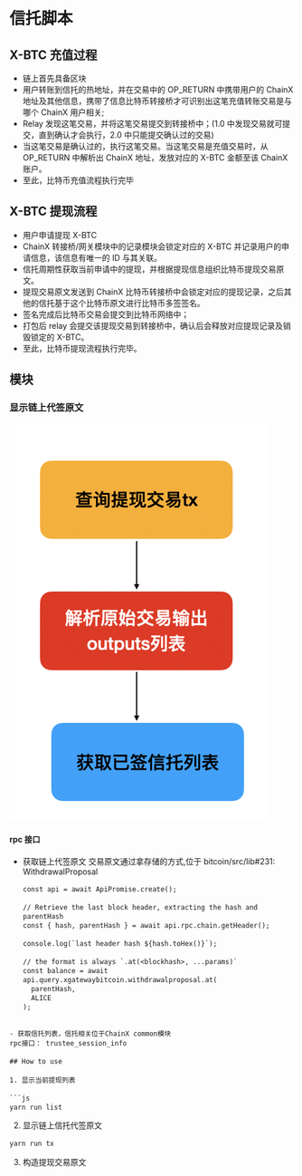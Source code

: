 # 信托脚本

## X-BTC 充值过程

- 链上首先具备区块
- 用户转账到信托的热地址，并在交易中的 OP_RETURN 中携带用户的 ChainX 地址及其他信息，携带了信息比特币转接桥才可识别出这笔充值转账交易是与哪个 ChainX 用户相关;
- Relay 发现这笔交易，并将这笔交易提交到转接桥中；(1.0 中发现交易就可提交，直到确认才会执行，2.0 中只能提交确认过的交易)
- 当这笔交易是确认过的，执行这笔交易。当这笔交易是充值交易时，从 OP_RETURN 中解析出 ChainX 地址，发放对应的 X-BTC 金额至该 ChainX 账户。
- 至此，比特币充值流程执行完毕

## X-BTC 提现流程

- 用户申请提现 X-BTC
- ChainX 转接桥/网关模块中的记录模块会锁定对应的 X-BTC 并记录用户的申请信息，该信息有唯一的 ID 与其关联。
- 信托周期性获取当前申请中的提现，并根据提现信息组织比特币提现交易原文。
- 提现交易原文发送到 ChainX 比特币转接桥中会锁定对应的提现记录，之后其他的信托基于这个比特币原文进行比特币多签签名。
- 签名完成后比特币交易会提交到比特币网络中；
- 打包后 relay 会提交该提现交易到转接桥中，确认后会释放对应提现记录及销毁锁定的 X-BTC。
- 至此，比特币提现流程执行完毕。

## 模块

### 显示链上代签原文

![](./images/withdraw-tx.png)

#### rpc 接口

- 获取链上代签原文
  交易原文通过拿存储的方式,位于 bitcoin/src/lib#231: WithdrawalProposal

  ```js代码
  const api = await ApiPromise.create();

  // Retrieve the last block header, extracting the hash and parentHash
  const { hash, parentHash } = await api.rpc.chain.getHeader();

  console.log(`last header hash ${hash.toHex()}`);

  // the format is always `.at(<blockhash>, ...params)`
  const balance = await api.query.xgatewaybitcoin.withdrawalproposal.at(
    parentHash,
    ALICE
  );
  ```

````

- 获取信托列表，信托相关位于ChainX common模块
rpc接口： trustee_session_info

## How to use

1. 显示当前提现列表

```js
yarn run list
````

2. 显示链上信托代签原文

```js
yarn run tx

```

3. 构造提现交易原文
